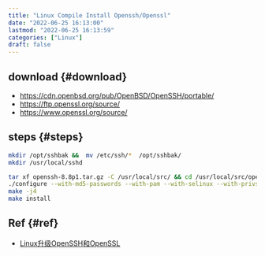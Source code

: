 ```yaml
---
title: "Linux Compile Install Openssh/Openssl"
date: "2022-06-25 16:13:00"
lastmod: "2022-06-25 16:13:59"
categories: ["Linux"]
draft: false
---
```


## download {#download}

-   <https://cdn.openbsd.org/pub/OpenBSD/OpenSSH/portable/>
-   <https://ftp.openssl.org/source/>
-   <https://www.openssl.org/source/>


## steps {#steps}

```bash
mkdir /opt/sshbak &&  mv /etc/ssh/*  /opt/sshbak/
mkdir /usr/local/sshd

tar xf openssh-8.8p1.tar.gz -C /usr/local/src/ && cd /usr/local/src/openssh-8.8p1/
./configure --with-md5-passwords --with-pam --with-selinux --with-privsep-path=/usr/local/sshd/ --sysconfdir=/etc/ssh
make -j4
make install
```


## Ref {#ref}

-   [Linux升级OpenSSH和OpenSSL](https://cloud.tencent.com/developer/article/1819398)